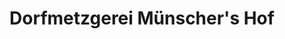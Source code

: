 ---
title: "Dorfmetzgerei Münscher's Hof"
url: /ronshausen/dorfmetzgerei-muenschers-hof/
shop: Metzgerei
---